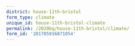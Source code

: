 ```yaml
---
district: house-11th-bristol
form_type: climate
unique_id: house-11th-bristol-climate
permalink: /2020bq/house-11th-bristol/climate/
form_id: '201705916871054'
---
```

